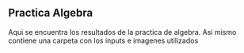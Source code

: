 ## Practica Algebra

Aqui se encuentra los resultados de la practica de algebra. Asi mismo contiene una carpeta con los inputs e imagenes utilizados
